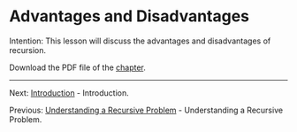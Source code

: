 # Advantages and Disadvantages

Intention: This lesson will discuss the advantages and disadvantages of recursion.

Download the PDF file of the [chapter](chapter_7.pdf).

<hr>

Next: [Introduction](chapter_8.md "Introduction") - Introduction.

Previous: [Understanding a Recursive Problem](chapter_6.md "Understanding a Recursive Problem") - 
Understanding a Recursive Problem.